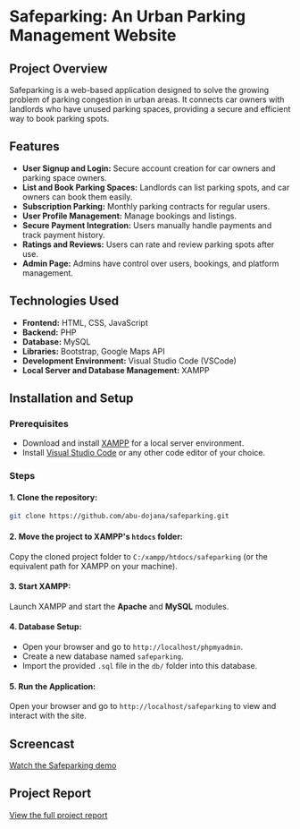 # Safeparking: An Urban Parking Management Website

## Project Overview
Safeparking is a web-based application designed to solve the growing problem of parking congestion in urban areas. It connects car owners with landlords who have unused parking spaces, providing a secure and efficient way to book parking spots.

## Features
- **User Signup and Login:** Secure account creation for car owners and parking space owners.
- **List and Book Parking Spaces:** Landlords can list parking spots, and car owners can book them easily.
- **Subscription Parking:** Monthly parking contracts for regular users.
- **User Profile Management:** Manage bookings and listings.
- **Secure Payment Integration:** Users manually handle payments and track payment history.
- **Ratings and Reviews:** Users can rate and review parking spots after use.
- **Admin Page:** Admins have control over users, bookings, and platform management.

## Technologies Used
- **Frontend:** HTML, CSS, JavaScript
- **Backend:** PHP
- **Database:** MySQL
- **Libraries:** Bootstrap, Google Maps API
- **Development Environment:** Visual Studio Code (VSCode)
- **Local Server and Database Management:** XAMPP

## Installation and Setup
### Prerequisites
- Download and install [XAMPP](https://www.apachefriends.org/download.html) for a local server environment.
- Install [Visual Studio Code](https://code.visualstudio.com/download) or any other code editor of your choice.

### Steps
#### 1. Clone the repository:
```bash
git clone https://github.com/abu-dojana/safeparking.git
```
#### 2. Move the project to XAMPP's `htdocs` folder:
Copy the cloned project folder to `C:/xampp/htdocs/safeparking` (or the equivalent path for XAMPP on your machine).

#### 3. Start XAMPP:
Launch XAMPP and start the **Apache** and **MySQL** modules.


#### 4. Database Setup:
- Open your browser and go to `http://localhost/phpmyadmin`.
- Create a new database named `safeparking`.
- Import the provided `.sql` file in the `db/` folder into this database.

#### 5. Run the Application:
Open your browser and go to `http://localhost/safeparking` to view and interact with the site.


## Screencast
[Watch the Safeparking demo](https://drive.google.com/file/d/1hT2LIC7A2x3mshwtx_sfoyTru-rqpcjU/view?usp=sharing)

## Project Report
[View the full project report](https://drive.google.com/file/d/151EsQvD8Ua2CbICe-B4et3qhCkimgoNJ/view?usp=drive_link)
